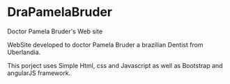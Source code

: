 # DraPamelaBruder
Doctor Pamela Bruder's Web site

WebSite developed to doctor Pamela Bruder a brazilian Dentist from Uberlandia.

This porject uses Simple Html, css and Javascript as well as Bootstrap and angularJS framework.
